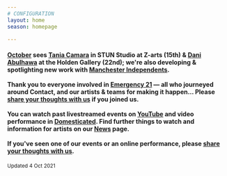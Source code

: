 ```yaml
---
# CONFIGURATION
layout: home
season: homepage

---
```

#### [October](/current/2021) sees [Tania Camara](/current/2021/oreo) in STUN Studio at Z-arts (15th) & [Dani Abulhawa](/current/2021/abulhawa) at the Holden Gallery (22nd); we're also developing & spotlighting new work with <a href="http://manchesterindependents.co.uk" target="_blank">Manchester Independents</a>.<br><br>Thank you to everyone involved in [Emergency 21](/current/2021-emergency) — all who journeyed around Contact, and our artists & teams for making it happen… Please <a href="http://bit.ly/warnmcrfeedback" target="_blank">share your thoughts with us</a> if you joined us.<br><br>You can watch past livestreamed events on <a href="http://bit.ly/YTwarnmcr" target="_blank">YouTube</a> and video performance in <a href="http://domesticatedonline.org" target="_blank">Domesticated</a>. Find further things to watch and information for artists on our [News](/news) page.<br><br>If you've seen one of our events or an online performance, please <a href="http://bit.ly/warnmcrfeedback" target="_blank">share your thoughts with us</a>.       
<small>Updated 4 Oct 2021</small>
